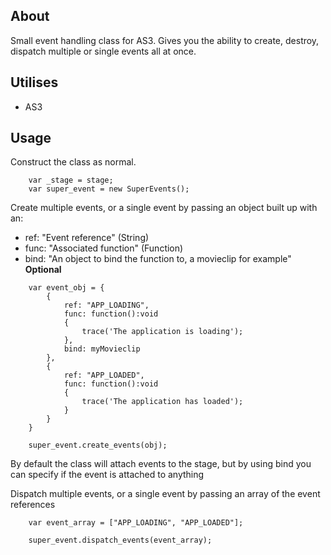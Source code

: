 
## About
Small event handling class for AS3. Gives you the ability to create, destroy, dispatch multiple or single events all at once.

## Utilises
- AS3

## Usage
Construct the class as normal.
```as3
	var _stage = stage;
    var super_event = new SuperEvents();
```

Create multiple events, or a single event by passing an object built up with an:
- ref: "Event reference" (String)
- func: "Associated function" (Function)
- bind: "An object to bind the function to, a movieclip for example" **Optional**

```as3
    var event_obj = {
    	{
	    	ref: "APP_LOADING",
	    	func: function():void
	    	{
	    		trace('The application is loading');
	    	},
	    	bind: myMovieclip
    	},
    	{
	    	ref: "APP_LOADED",
	    	func: function():void
	    	{
	    		trace('The application has loaded');
	    	}
    	}
	}

	super_event.create_events(obj);
```
By default the class will attach events to the stage, but by using bind you can specify if the event is attached to anything



Dispatch multiple events, or a single event by passing an array of the event references
```as3
    var event_array = ["APP_LOADING", "APP_LOADED"];

	super_event.dispatch_events(event_array);
```

